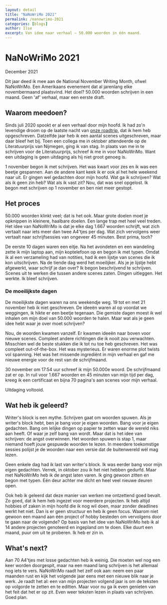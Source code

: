 ```yaml
---
layout: detail
title: "NaNoWriMo 2021"
permalink: /nanowrimo-2021
categories: [blogs]
author: Ilse
excerpt: Van idee naar verhaal – 50.000 woorden in één maand.
---
```


# NaNoWriMo 2021
<div class="blog-date">December 2021</div>

Dit jaar deed ik mee aan de National November Writing Month, ofwel NaNoWriMo. Een Amerikaans evenement dat al jarenlang elke novembermaand plaatsvind. Het doel? 50.000 woorden schrijven in een maand. Geen 'af' verhaal, maar een eerste draft.

## Waarom meedoen?
Sinds juli 2020 spookt er al een verhaal door mijn hoofd. Ik had zo'n levendige droom op de laatste nacht van [onze roadtrip](/roadtrip-2021), dat ik hem heb opgeschreven. Datzelfde jaar heb ik een aantal scenes uitgeschreven, maar daar bleef het bij. Toen een collega me in oktober attendeerde op de Literatuurprijs van Nijmegen, ging ik van stag. In plaats van me in te schrijven voor de Literatuurprijs, schreef ik me in voor NaNoWriMo. Want een uitdaging is geen uitdaging als hij niet groot genoeg is.

1 november begon ik met schrijven. Het was kwart voor zes en ik was een beetje gespannen. Aan de andere kant keek ik er ook al het hele weekend naar uit. Er gingen wel gedachten door mijn hoofd. Wat ga ik schrijven? Wat als ik geen zin heb? Wat als ik vast zit? Nou, dat was snel opgelost. Ik begon met schrijven op 1 november en ben niet meer gestopt.

## Het proces
50.000 woorden klinkt veel; dat is het ook. Maar grote doelen moet je opknippen in kleinere, haalbare doelen. Een lange trap met heel veel treden. Het idee van NaNoWriMo is dat je elke dag 1.667 woorden schrijft, wat zich vertaalt naar iets meer dan twee A4'tjes per dag. Wat zich vervolgens weer vertaalt naar schrijfsessies van ongeveer 45 minuten. Best prima, toch?

De eerste 10 dagen waren een eitje. Na het avondeten en een wandeling zette ik mijn laptop aan, mijn koptelefoon op en begon ik met typen. Omdat ik al een verzameling had van notities, had ik een lijstje van scenes die ik kon uitschrijven. Na de tiende dag werd het moeilijker. Als je je lijstje hebt afgewerkt, waar schrijf je dan over? Ik begon beschrijvend te schrijven. Scenes uit te werken die tussen andere scenes zaten. Dingen uitleggen. Het werkte. Ik bleef schrijven.

### De moeilijkste dagen
De moeilijkste dagen waren na ons weekendje weg. 19 tot en met 21 november heb ik niet geschreven. De ideeën waren al op voordat we weggingen, ik hikte er een beetje tegenaan. Die gemiste dagen moest ik wel inhalen om mijn doel van 50.000 woorden te halen. Maar wat als je geen idee hebt waar je over moet schrijven?

Nou, de woorden kwamen vanzelf. Er kwamen ideeën naar boven voor nieuwe scenes. Compleet andere richtingen die ik nooit zou verwachten. Misschien wel de beste stukken die ik tot nu toe heb geschreven. Het was compleet out-of-the-box. Het was mysterieus. Er waren enorme plot twists vol spanning. Het was het missende ingrediënt in mijn verhaal en gaf me nieuwe energie voor de rest van de schrijfmaand.

30 november om 17:54 uur schreef ik mijn 50.000e woord. De schrijfmaand zat er op. In ruil voor 1.667 woorden en 45 minuten van mijn tijd per dag, kreeg ik een certificaat en bijna 70 pagina's aan scenes voor mijn verhaal.

Uitdaging voltooid.

## Wat heb ik geleerd?
Writer's block is een mythe. Schrijven gaat om woorden spuwen. Als je writer's block hebt, ben je bang voor je eigen woorden. Bang voor je eigen gedachten. Bang om lelijke dingen op papier te zetten waar de wereld niks aan heeft. Of waar je zelf bang van wordt. Maar dat is het idee van schrijven: de angst overwinnen. Het woorden spuwen is stap 1, maar niemand hoeft jouw gespuwde woorden te lezen. In meerdere toekomstige sessies polijst je de woorden naar een versie dat de buitenwereld wél mag lezen.

Geen enkele dag had ik last van writer's block. Ik was eerder bang voor mijn eigen gedachten. Verrek, in oktober zou ik het niet hebben gedurfd. Maar met NaNoWriMo heb ik de angst laten varen. Ik ging gewoon zitten en begon met typen. Eén deur achter me dicht en heel veel nieuwe deuren open.

Ook heb ik geleerd dat deze manier van werken me ontzettend goed bevalt. Zo goed, dat ik hem heb ingezet voor meerdere projecten. Ik heb altijd hobbies of zaken in mijn hoofd die ik nog wil doen, maar zonder deadlines werkt het niet. Dan is er geen structuur en heb ik geen focus. Waarom niet gewoon een maand aan één project of hobby besteden om vervolgens door te gaan naar de volgende? Op basis van het idee van NaNoWriMo heb ik al 14 andere projecten genoteerd en ingepland om te doen. Elke duurt een maand, puur om uit te proberen. Ik heb er zin in.

## What's next?
Aan 70 A4'tjes met losse gedachten heb ik weinig. Die moeten wel nog een keer worden doorgespit, maar na een maand lang schrijven is het allemaal nog iets te vers. NaNoWriMo raadt het zelf ook aan: neem een paar maanden rust en kijk het volgende jaar eens met een nieuwe blik naar je werk. Je raadt het al: een van mijn projecten volgend jaar is om de teksten op volgorde te zetten en te editten. Maar voor nu ga ik even genieten van het feit dat het er op zit. Even weer teksten lezen in plaats van schrijven. Goed plan.
